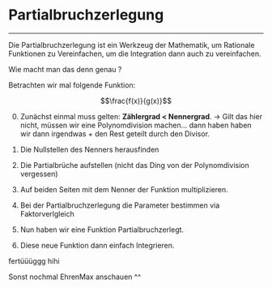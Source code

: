 # Partialbruchzerlegung
---

Die Partialbruchzerlegung ist ein Werkzeug der Mathematik, um Rationale Funktionen zu Vereinfachen, um die Integration dann auch zu vereinfachen.

Wie macht man das denn genau ?

Betrachten wir mal folgende Funktion:

$$\frac{f(x)}{g(x)}$$

0. Zunächst einmal muss gelten: **Zählergrad < Nennergrad**.
	-> Gilt das hier nicht, müssen wir eine Polynomdivision machen... dann haben haben wir dann irgendwas + den Rest geteilt durch den Divisor. 
	
1. Die Nullstellen des Nenners herausfinden

2. Die Partialbrüche aufstellen (nicht das Ding von der Polynomdivision vergessen)

3. Auf beiden Seiten mit dem Nenner der Funktion multiplizieren.

4. Bei der Partialbruchzerlegung die Parameter bestimmen via Faktorverlgleich

5. Nun haben wir eine Funktion Partialbruchzerlegt.

6. Diese neue Funktion dann einfach Integrieren.

fertüüüggg hihi

Sonst nochmal EhrenMax anschauen ^^
	
